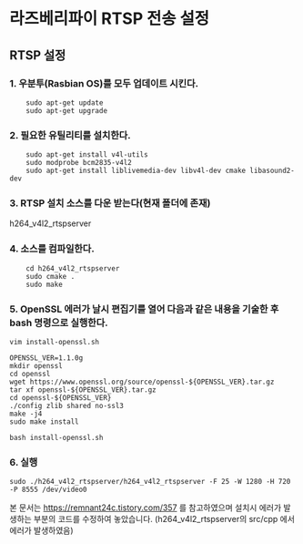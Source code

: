 # 라즈베리파이 RTSP 전송 설정

## RTSP 설정

  ### 1. 우분투(Rasbian OS)를 모두 업데이트 시킨다.
  ```
      sudo apt-get update
      sudo apt-get upgrade
  ```

        
  ### 2. 필요한 유틸리티를 설치한다.
  ```
      sudo apt-get install v4l-utils
      sudo modprobe bcm2835-v4l2
      sudo apt-get install liblivemedia-dev libv4l-dev cmake libasound2-dev
  ``` 

       
  ### 3. RTSP 설치 소스를 다운 받는다(현재 폴더에 존재)
   h264_v4l2_rtspserver

  ### 4. 소스를 컴파일한다.
  ```
      cd h264_v4l2_rtspserver
      sudo cmake .
      sudo make
  ```

       
  
  ### 5. OpenSSL 에러가 날시 편집기를 열어 다음과 같은 내용을 기술한 후 bash 명령으로 실행한다.
  ```
  vim install-openssl.sh
  ```
  ```
  OPENSSL_VER=1.1.0g
  mkdir openssl
  cd openssl
  wget https://www.openssl.org/source/openssl-${OPENSSL_VER}.tar.gz
  tar xf openssl-${OPENSSL_VER}.tar.gz
  cd openssl-${OPENSSL_VER}
  ./config zlib shared no-ssl3
  make -j4
  sudo make install
  ```

  ```
  bash install-openssl.sh
  ```
  ### 6. 실행
  ```
  sudo ./h264_v4l2_rtspserver/h264_v4l2_rtspserver -F 25 -W 1280 -H 720 -P 8555 /dev/video0
  ```



본 문서는 https://remnant24c.tistory.com/357 를 참고하였으며
설치시 에러가 발생하는 부분의 코드를 수정하여 놓았습니다.
(h264_v4l2_rtspserver의 src/cpp 에서 에러가 발생하였음)

